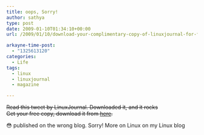 ```yaml
---
title: oops, Sorry!
author: sathya
type: post
date: 2009-01-10T01:34:10+00:00
url: /2009/01/10/download-your-complimentary-copy-of-linuxjournal-for-free/

arkayne-time-post:
  - "1325613120"
categories:
  - Life
tags:
  - linux
  - linuxjournal
  - magazine

---
```

<span style="text-decoration: line-through;">Read this tweet by LinuxJournal. Downloaded it, and it rocks<br /> Get your free copy, download it from <a href="http://www.linuxjournal.com/dlissue" target="_blank">here</a>.</span>

😳 published on the wrong blog. Sorry! More on Linux on my Linux blog

